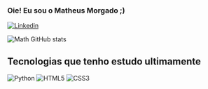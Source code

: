 ### Oie! Eu sou o Matheus Morgado ;)

[![Linkedin](https://img.shields.io/badge/LinkedIn-0077B5?style=for-the-badge&logo=linkedin&logoColor=white)](www.linkedin.com/in/mathmorgado)

![Math GitHub stats](https://github-readme-stats.vercel.app/api?username=mathmorgado&show_icons=true&theme=radical)

## Tecnologias que tenho estudo ultimamente

![Python](https://img.shields.io/badge/Python-3776AB?style=for-the-badge&logo=python&logoColor=white)
![HTML5](https://img.shields.io/badge/HTML5-E34F26?style=for-the-badge&logo=html5&logoColor=white)
![CSS3](https://img.shields.io/badge/CSS3-1572B6?style=for-the-badge&logo=css3&logoColor=white)
